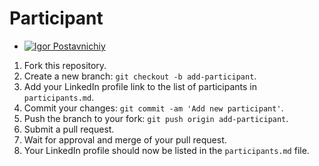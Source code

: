 # Participant

- [![Igor Postavnichiy](https://media.licdn.com/dms/image/D4D03AQHrse2NRrRi_w/profile-displayphoto-shrink_400_400/0/1676986271739?e=1683158400&v=beta&t=B3lTEp6w4mwTUFyExGNJNEqFJKDJ3TXxq_609shwDgM)](https://www.linkedin.com/in/igor-postavnichiy/)

1. Fork this repository.
2. Create a new branch: `git checkout -b add-participant`.
3. Add your LinkedIn profile link to the list of participants in `participants.md`.
4. Commit your changes: `git commit -am 'Add new participant'`.
5. Push the branch to your fork: `git push origin add-participant`.
6. Submit a pull request.
7. Wait for approval and merge of your pull request.
8. Your LinkedIn profile should now be listed in the `participants.md` file.
